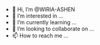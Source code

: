 - 👋 Hi, I’m @WIRIA-ASHEN
- 👀 I’m interested in ...
- 🌱 I’m currently learning ...
- 💞️ I’m looking to collaborate on ...
- 📫 How to reach me ...

<!---
WIRIA-ASHEN/WIRIA-ASHEN is a ✨ special ✨ repository because its `README.md` (this file) appears on your GitHub profile.
You can click the Preview link to take a look at your changes.
--->
